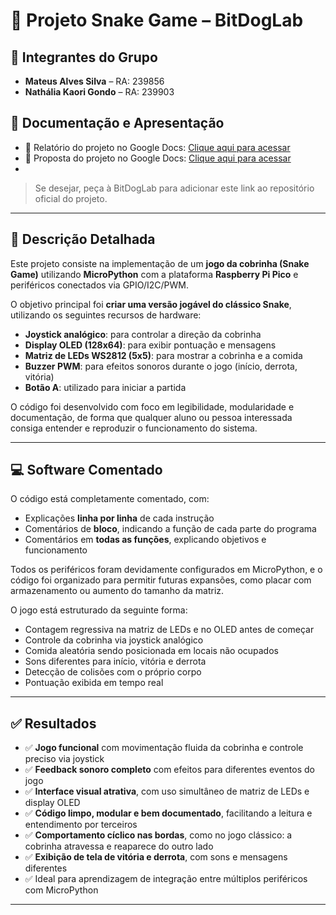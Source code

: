 # 🐍 Projeto Snake Game – BitDogLab

## 👥 Integrantes do Grupo

- **Mateus Alves Silva** – RA: 239856
- **Nathália Kaori Gondo** – RA: 239903

## 🔗 Documentação e Apresentação

- 📄 Relatório do projeto no Google Docs: [Clique aqui para acessar]([https://link-do-documento-no-gdocs](https://docs.google.com/document/d/1dpaKRoc5Zu-8dQmBL2AY7nqhb6fK013XJ1xV9JeQEso/edit?usp=sharing))  
- 📄 Proposta do projeto no Google Docs: [Clique aqui para acessar]([[https://link-do-documento-no-gdocs](https://docs.google.com/document/d/1dpaKRoc5Zu-8dQmBL2AY7nqhb6fK013XJ1xV9JeQEso/edit?usp=sharing](https://docs.google.com/document/d/1hUa7evTsGhv2qcS7_uBKVWjl4HW6heMswdRRUvuTeMQ/edit?usp=sharing)))
- 
> Se desejar, peça à BitDogLab para adicionar este link ao repositório oficial do projeto.

---

## 📌 Descrição Detalhada

Este projeto consiste na implementação de um **jogo da cobrinha (Snake Game)** utilizando **MicroPython** com a plataforma **Raspberry Pi Pico** e periféricos conectados via GPIO/I2C/PWM.  

O objetivo principal foi **criar uma versão jogável do clássico Snake**, utilizando os seguintes recursos de hardware:

- **Joystick analógico**: para controlar a direção da cobrinha  
- **Display OLED (128x64)**: para exibir pontuação e mensagens  
- **Matriz de LEDs WS2812 (5x5)**: para mostrar a cobrinha e a comida  
- **Buzzer PWM**: para efeitos sonoros durante o jogo (início, derrota, vitória)  
- **Botão A**: utilizado para iniciar a partida

O código foi desenvolvido com foco em legibilidade, modularidade e documentação, de forma que qualquer aluno ou pessoa interessada consiga entender e reproduzir o funcionamento do sistema.

---

## 💻 Software Comentado

O código está completamente comentado, com:

- Explicações **linha por linha** de cada instrução  
- Comentários de **bloco**, indicando a função de cada parte do programa  
- Comentários em **todas as funções**, explicando objetivos e funcionamento  

Todos os periféricos foram devidamente configurados em MicroPython, e o código foi organizado para permitir futuras expansões, como placar com armazenamento ou aumento do tamanho da matriz.

O jogo está estruturado da seguinte forma:

- Contagem regressiva na matriz de LEDs e no OLED antes de começar
- Controle da cobrinha via joystick analógico
- Comida aleatória sendo posicionada em locais não ocupados
- Sons diferentes para início, vitória e derrota
- Detecção de colisões com o próprio corpo
- Pontuação exibida em tempo real

---

## ✅ Resultados

- ✅ **Jogo funcional** com movimentação fluida da cobrinha e controle preciso via joystick  
- ✅ **Feedback sonoro completo** com efeitos para diferentes eventos do jogo  
- ✅ **Interface visual atrativa**, com uso simultâneo de matriz de LEDs e display OLED  
- ✅ **Código limpo, modular e bem documentado**, facilitando a leitura e entendimento por terceiros  
- ✅ **Comportamento cíclico nas bordas**, como no jogo clássico: a cobrinha atravessa e reaparece do outro lado  
- ✅ **Exibição de tela de vitória e derrota**, com sons e mensagens diferentes  
- ✅ Ideal para aprendizagem de integração entre múltiplos periféricos com MicroPython

---
